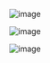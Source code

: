 ![image](https://github.com/user-attachments/assets/71dca172-1ade-4cdd-a41a-4a8ba7cbf360)

![image](https://github.com/user-attachments/assets/8b6ba06c-21c5-4cdd-b5c1-825f6c49dd88)

![image](https://github.com/user-attachments/assets/090d0e91-43a6-48ee-b7c7-68de42321d3e)
